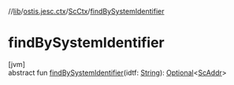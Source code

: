 //[lib](../../../index.md)/[ostis.jesc.ctx](../index.md)/[ScCtx](index.md)/[findBySystemIdentifier](find-by-system-identifier.md)

# findBySystemIdentifier

[jvm]\
abstract fun [findBySystemIdentifier](find-by-system-identifier.md)(idtf: [String](https://kotlinlang.org/api/latest/jvm/stdlib/kotlin/-string/index.html)): [Optional](https://docs.oracle.com/javase/8/docs/api/java/util/Optional.html)&lt;[ScAddr](../../ostis.jesc.client.model.addr/-sc-addr/index.md)&gt;
